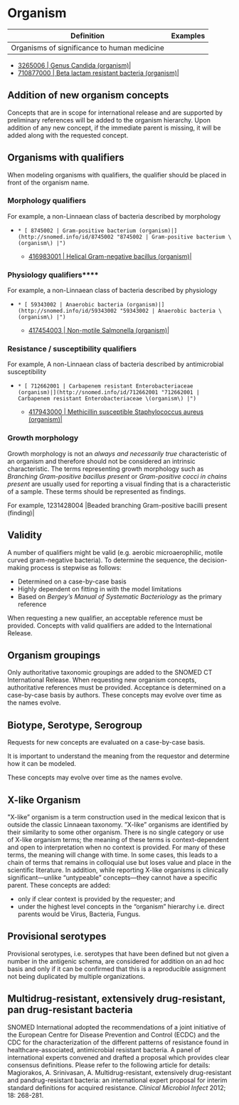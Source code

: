 # Organism

Definition| Examples  
---|---  
Organisms of significance to human medicine| 

  * [ 3265006 | Genus Candida (organism)|](http://snomed.info/id/3265006 "3265006 | Genus Candida \(organism\) |")
  * [ 710877000 | Beta lactam resistant bacteria (organism)|](http://snomed.info/id/710877000 "710877000 | Beta lactam resistant bacteria \(organism\) |")

  
  
## Addition of new organism concepts

Concepts that are in scope for international release and are supported by preliminary references will be added to the organism hierarchy. Upon addition of any new concept, if the immediate parent is missing, it will be added along with the requested concept.

## Organisms with qualifiers

When modeling organisms with qualifiers, the qualifier should be placed in front of the organism name.

### Morphology qualifiers

For example, a non-Linnaean class of bacteria described by morphology

  *     * [ 8745002 | Gram-positive bacterium (organism)|](http://snomed.info/id/8745002 "8745002 | Gram-positive bacterium \(organism\) |")
    * [ 416983001 | Helical Gram-negative bacillus (organism)|](http://snomed.info/id/416983001 "416983001 | Helical Gram-negative bacillus \(organism\) |")

### Physiology qualifiers****

For example, a non-Linnaean class of bacteria described by physiology

  *     * [ 59343002 | Anaerobic bacteria (organism)|](http://snomed.info/id/59343002 "59343002 | Anaerobic bacteria \(organism\) |")
    * [ 417454003 | Non-motile Salmonella (organism)|](http://snomed.info/id/417454003 "417454003 | Non-motile Salmonella \(organism\) |")

### Resistance / susceptibility qualifiers

For example, A non-Linnaean class of bacteria described by antimicrobial susceptibility

  *     * [ 712662001 | Carbapenem resistant Enterobacteriaceae (organism)|](http://snomed.info/id/712662001 "712662001 | Carbapenem resistant Enterobacteriaceae \(organism\) |")
    * [ 417943000 | Methicillin susceptible Staphylococcus aureus (organism)|](http://snomed.info/id/417943000 "417943000 | Methicillin susceptible Staphylococcus aureus \(organism\) |")

### Growth morphology

Growth morphology is not an _always and necessarily true_ characteristic of an organism and therefore should not be considered an intrinsic characteristic. The terms representing growth morphology such as _Branching Gram-positive bacillus present_ or _Gram-positive cocci in chains present_ are usually used for reporting a visual finding that is a characteristic of a sample. These terms should be represented as findings.

For example, 1231428004 |Beaded branching Gram-positive bacilli present (finding)|

## Validity

A number of qualifiers might be valid (e.g. aerobic microaerophilic, motile curved gram-negative bacteria). To determine the sequence, the decision-making process is stepwise as follows: 

  * Determined on a case-by-case basis
  * Highly dependent on fitting in with the model limitations
  * Based on  _Bergey’s Manual of Systematic Bacteriology_ as the primary reference

When requesting a new qualifier, an acceptable reference must be provided. Concepts with valid qualifiers are added to the International Release. 

## Organism groupings

Only authoritative taxonomic groupings are added to the SNOMED CT International Release. When requesting new organism concepts, authoritative references must be provided. Acceptance is determined on a case-by-case basis by authors. These concepts may evolve over time as the names evolve.

## Biotype, Serotype, Serogroup

Requests for new concepts are evaluated on a case-by-case basis.

It is important to understand the meaning from the requestor and determine how it can be modeled.

These concepts may evolve over time as the names evolve.

## X-like Organism

"X-like” organism is a term construction used in the medical lexicon that is outside the classic Linnaean taxonomy. ”X-like” organisms are identified by their similarity to some other organism. There is no single category or use of X-like organism terms; the meaning of these terms is context-dependent and open to interpretation when no context is provided. For many of these terms, the meaning will change with time. In some cases, this leads to a chain of terms that remains in colloquial use but loses value and place in the scientific literature. In addition, while reporting X-like organisms is clinically significant—unlike “untypeable” concepts—they cannot have a specific parent. These concepts are added:

  * only if clear context is provided by the requester; and
  * under the highest level concepts in the “organism” hierarchy i.e. direct parents would be Virus, Bacteria, Fungus.

## Provisional serotypes

Provisional serotypes, i.e. serotypes that have been defined but not given a number in the antigenic schema, are considered for addition on an ad hoc basis and only if it can be confirmed that this is a reproducible assignment not being duplicated by multiple organizations.

## Multidrug-resistant, extensively drug-resistant, pan drug-resistant bacteria 

SNOMED International adopted the recommendations of a joint initiative of the European Centre for Disease Prevention and Control (ECDC) and the CDC for the characterization of the different patterns of resistance found in healthcare-associated, antimicrobial resistant bacteria. A panel of international experts convened and drafted a proposal which provides clear consensus definitions. Please refer to the following article for details: Magiorakos, A. Srinivasan, A. Multidrug-resistant, extensively drug-resistant and pandrug-resistant bacteria: an international expert proposal for interim standard definitions for acquired resistance. _Clinical Microbiol Infect_ 2012; 18: 268-281.
